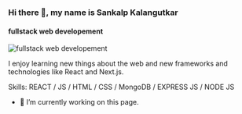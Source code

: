 ### Hi there 👋, my name is Sankalp Kalangutkar
#### fullstack web developement
![fullstack web developement](https://arturssmirnovs.github.io/github-profile-readme-generator/images/banner.png)

I enjoy learning new things about the web and new frameworks and technologies like React and Next.js.

Skills:  REACT / JS / HTML / CSS / MongoDB / EXPRESS JS / NODE JS

- 🔭 I’m currently working on this page. 




